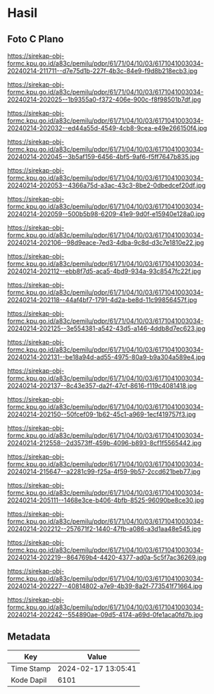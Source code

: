 # Hasil

## Foto C Plano

https://sirekap-obj-formc.kpu.go.id/a83c/pemilu/pdpr/61/71/04/10/03/6171041003034-20240214-211711--d7e75d1b-227f-4b3c-84e9-f9d8b218ecb3.jpg

https://sirekap-obj-formc.kpu.go.id/a83c/pemilu/pdpr/61/71/04/10/03/6171041003034-20240214-202025--1b9355a0-f372-406e-900c-f8f98501b7df.jpg

https://sirekap-obj-formc.kpu.go.id/a83c/pemilu/pdpr/61/71/04/10/03/6171041003034-20240214-202032--ed44a55d-4549-4cb8-9cea-e49e266150f4.jpg

https://sirekap-obj-formc.kpu.go.id/a83c/pemilu/pdpr/61/71/04/10/03/6171041003034-20240214-202045--3b5af159-6456-4bf5-9af6-f5ff7647b835.jpg

https://sirekap-obj-formc.kpu.go.id/a83c/pemilu/pdpr/61/71/04/10/03/6171041003034-20240214-202053--4366a75d-a3ac-43c3-8be2-0dbedcef20df.jpg

https://sirekap-obj-formc.kpu.go.id/a83c/pemilu/pdpr/61/71/04/10/03/6171041003034-20240214-202059--500b5b98-6209-41e9-9d0f-e15940e128a0.jpg

https://sirekap-obj-formc.kpu.go.id/a83c/pemilu/pdpr/61/71/04/10/03/6171041003034-20240214-202106--98d9eace-7ed3-4dba-9c8d-d3c7e1810e22.jpg

https://sirekap-obj-formc.kpu.go.id/a83c/pemilu/pdpr/61/71/04/10/03/6171041003034-20240214-202112--ebb8f7d5-aca5-4bd9-934a-93c8547fc22f.jpg

https://sirekap-obj-formc.kpu.go.id/a83c/pemilu/pdpr/61/71/04/10/03/6171041003034-20240214-202118--44af4bf7-1791-4d2a-be8d-11c99856457f.jpg

https://sirekap-obj-formc.kpu.go.id/a83c/pemilu/pdpr/61/71/04/10/03/6171041003034-20240214-202125--3e554381-a542-43d5-a146-4ddb8d7ec623.jpg

https://sirekap-obj-formc.kpu.go.id/a83c/pemilu/pdpr/61/71/04/10/03/6171041003034-20240214-202131--be18a94d-ad55-4975-80a9-b9a304a589e4.jpg

https://sirekap-obj-formc.kpu.go.id/a83c/pemilu/pdpr/61/71/04/10/03/6171041003034-20240214-202137--8c43e357-da2f-47cf-8616-f119c4081418.jpg

https://sirekap-obj-formc.kpu.go.id/a83c/pemilu/pdpr/61/71/04/10/03/6171041003034-20240214-202150--50fcef09-1b62-45c1-a969-1ecf419757f3.jpg

https://sirekap-obj-formc.kpu.go.id/a83c/pemilu/pdpr/61/71/04/10/03/6171041003034-20240214-212558--2d3573ff-459b-4096-b893-8cf1f5565442.jpg

https://sirekap-obj-formc.kpu.go.id/a83c/pemilu/pdpr/61/71/04/10/03/6171041003034-20240214-215647--a2281c99-f25a-4f59-9b57-2ccd621beb77.jpg

https://sirekap-obj-formc.kpu.go.id/a83c/pemilu/pdpr/61/71/04/10/03/6171041003034-20240214-205111--1468e3ce-b406-4bfb-8525-96090be8ce30.jpg

https://sirekap-obj-formc.kpu.go.id/a83c/pemilu/pdpr/61/71/04/10/03/6171041003034-20240214-202212--257671f2-1440-47fb-a086-a3d1aa48e545.jpg

https://sirekap-obj-formc.kpu.go.id/a83c/pemilu/pdpr/61/71/04/10/03/6171041003034-20240214-202219--864769b4-4420-4377-ad0a-5c5f7ac36269.jpg

https://sirekap-obj-formc.kpu.go.id/a83c/pemilu/pdpr/61/71/04/10/03/6171041003034-20240214-202227--40814802-a7e9-4b39-8a2f-773541f71664.jpg

https://sirekap-obj-formc.kpu.go.id/a83c/pemilu/pdpr/61/71/04/10/03/6171041003034-20240214-202242--554890ae-09d5-4174-a69d-0fe1aca0fd7b.jpg


## Metadata

| Key        | Value               |
| ---------- | ------------------- |
| Time Stamp | 2024-02-17 13:05:41 |
| Kode Dapil | 6101                |



